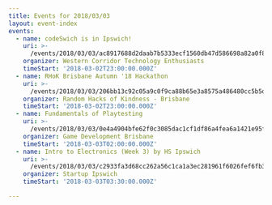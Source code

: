 ```yaml
---
title: Events for 2018/03/03
layout: event-index
events:
  - name: codeSwich is in Ipswich!
    uri: >-
      /events/2018/03/03/ac8917688d2daab7b5333ecf1560db47d586698a82a0f896879c85eec17cc648
    organizer: Western Corridor Technology Enthusiasts
    timeStart: '2018-03-02T23:00:00.000Z'
  - name: RHoK Brisbane Autumn '18 Hackathon
    uri: >-
      /events/2018/03/03/206bb13c92c05a9c0f9ca88b65e3a8575a486480cc5b5d5593642345383a1126
    organizer: Random Hacks of Kindness - Brisbane
    timeStart: '2018-03-02T23:00:00.000Z'
  - name: Fundamentals of Playtesting
    uri: >-
      /events/2018/03/03/0e4a4904bfe62f0c3085dac1cf1df86a4fea6a1421e95f7bde8ea1bc6b158696
    organizer: Game Development Brisbane
    timeStart: '2018-03-03T02:00:00.000Z'
  - name: Intro to Electronics (Week 3) by HS Ipswich
    uri: >-
      /events/2018/03/03/c2933fa3d68cc262a56c1ca1a3ec281961f6026fef6fb32d735401944a6f6661
    organizer: Startup Ipswich
    timeStart: '2018-03-03T03:30:00.000Z'

---
```

